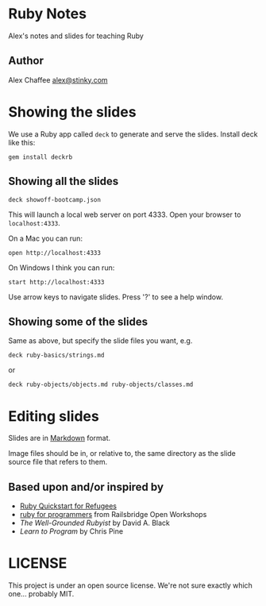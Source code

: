 # Ruby Notes

Alex's notes and slides for teaching Ruby

## Author

Alex Chaffee <alex@stinky.com>

# Showing the slides

We use a Ruby app called `deck` to generate and serve the slides. Install deck like this:

    gem install deckrb

## Showing all the slides

    deck showoff-bootcamp.json
    
This will launch a local web server on port 4333. Open your browser to `localhost:4333`. 

On a Mac you can run:

    open http://localhost:4333

On Windows I think you can run:

    start http://localhost:4333

Use arrow keys to navigate slides. Press '?' to see a help window.

## Showing some of the slides

Same as above, but specify the slide files you want, e.g.

    deck ruby-basics/strings.md

or 

    deck ruby-objects/objects.md ruby-objects/classes.md


# Editing slides

Slides are in [Markdown](http://daringfireball.net/projects/markdown/syntax) format.

Image files should be in, or relative to, the same directory as the slide source file that refers to them.

<!--
# Printing slides

Try this: first `gem install pdfkit`, then visit

    http://localhost:9090/pdf

but I make no guarantees!
-->

## Based upon and/or inspired by

* [Ruby Quickstart for Refugees](https://gist.github.com/190567)
* [ruby for programmers]() from Railsbridge Open Workshops
* _The Well-Grounded Rubyist_ by David A. Black
* _Learn to Program_ by Chris Pine

# LICENSE

This project is under an open source license. We're not sure exactly which one... probably MIT.
